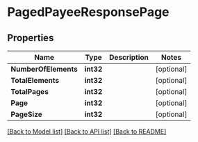 # PagedPayeeResponsePage

## Properties

Name | Type | Description | Notes
------------ | ------------- | ------------- | -------------
**NumberOfElements** | **int32** |  | [optional] 
**TotalElements** | **int32** |  | [optional] 
**TotalPages** | **int32** |  | [optional] 
**Page** | **int32** |  | [optional] 
**PageSize** | **int32** |  | [optional] 

[[Back to Model list]](../README.md#documentation-for-models) [[Back to API list]](../README.md#documentation-for-api-endpoints) [[Back to README]](../README.md)


